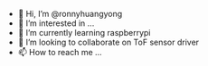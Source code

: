 - 👋 Hi, I’m @ronnyhuangyong
- 👀 I’m interested in ...
- 🌱 I’m currently learning raspberrypi
- 💞️ I’m looking to collaborate on ToF sensor driver
- 📫 How to reach me ...

<!---
ronnyhuangyong/ronnyhuangyong is a ✨ special ✨ repository because its `README.md` (this file) appears on your GitHub profile.
You can click the Preview link to take a look at your changes.
--->
